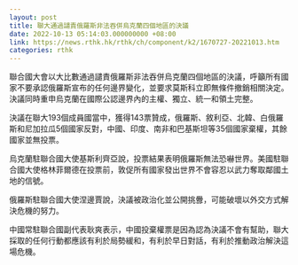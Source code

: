 ```yaml
---
layout: post
title: 聯大通過譴責俄羅斯非法吞併烏克蘭四個地區的決議
date: 2022-10-13 05:14:03.000000000 +08:00
link: https://news.rthk.hk/rthk/ch/component/k2/1670727-20221013.htm
categories: rthk
---
```


聯合國大會以大比數通過譴責俄羅斯非法吞併烏克蘭四個地區的決議，呼籲所有國家不要承認俄羅斯宣布的任何邊界變化，並要求莫斯科立即無條件撤銷相關決定。決議同時重申烏克蘭在國際公認邊界內的主權、獨立、統一和領土完整。

決議在聯大193個成員國當中，獲得143票贊成，俄羅斯、敘利亞、北韓、白俄羅斯和尼加拉瓜5個國家反對，中國、印度、南非和巴基斯坦等35個國家棄權，其餘國家並無投票。

烏克蘭駐聯合國大使基斯利齊亞說，投票結果表明俄羅斯無法恐嚇世界。美國駐聯合國大使格林菲爾德在投票前，敦促所有國家發出世界不會容忍以武力奪取鄰國土地的信號。

俄羅斯駐聯合國大使涅邊賈說，決議被政治化並公開挑釁，可能破壞以外交方式解決危機的努力。

中國常駐聯合國副代表耿爽表示，中國投棄權票是因為認為決議不會有幫助，聯大採取的任何行動都應該有利於局勢緩和，有利於早日對話，有利於推動政治解決這場危機。
